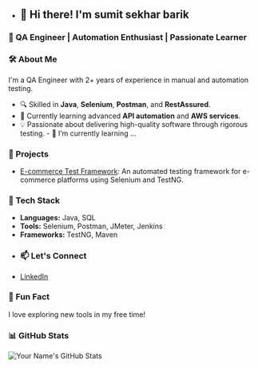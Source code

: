 - ## 👋 Hi there! I'm sumit sekhar barik
### 🚀 QA Engineer | Automation Enthusiast | Passionate Learner
### 🛠️ About Me  
I'm a QA Engineer with 2+ years of experience in manual and automation testing.  
- 🔍 Skilled in **Java**, **Selenium**, **Postman**, and **RestAssured**.  
- 🌱 Currently learning advanced **API automation** and **AWS services**.  
- 💡 Passionate about delivering high-quality software through rigorous testing.  - 🌱 I’m currently learning ...
### 🌟 Projects  
- [E-commerce Test Framework](https://github.com/sumit5426/Selenium-Java-Test-Automation-Framework.git): An automated testing framework for e-commerce platforms using Selenium and TestNG.  
### 🧰 Tech Stack  
- **Languages:** Java, SQL  
- **Tools:** Selenium, Postman, JMeter, Jenkins  
- **Frameworks:** TestNG, Maven
- ### 📫 Let's Connect  
- [LinkedIn](https://www.linkedin.com/in/sumit-qaengineer) 
### 🌟 Fun Fact  
I love exploring new tools in my free time! 
### 📊 GitHub Stats  
![Your Name's GitHub Stats](https://github-readme-stats.vercel.app/api?username=sumit5426&show_icons=true&theme=radical)  

